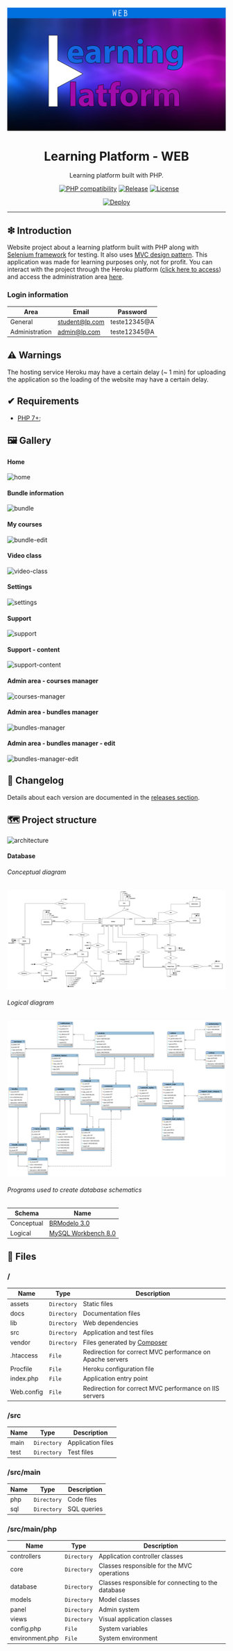 ![](https://raw.githubusercontent.com/williamniemiec/learning-platform-web/master/docs/images/logo/logo.jpg)

<h1 align='center'>Learning Platform - WEB</h1>
<p align='center'>Learning platform built with PHP.</p>
<p align="center">
	<a href="https://github.com/williamniemiec/learning-platform-web/actions/workflows/windows.yml"><img src="https://github.com/williamniemiec/learning-platform-web/actions/workflows/windows.yml/badge.svg" alt=""></a>
	<a href="https://github.com/williamniemiec/learning-platform-web/actions/workflows/macos.yml"><img src="https://github.com/williamniemiec/learning-platform-web/actions/workflows/macos.yml/badge.svg" alt=""></a>
	<a href="https://github.com/williamniemiec/learning-platform-web/actions/workflows/ubuntu.yml"><img src="https://github.com/williamniemiec/learning-platform-web/actions/workflows/ubuntu.yml/badge.svg" alt=""></a>
	<a href="http://java.oracle.com"><img src="https://img.shields.io/badge/PHP-7+-D0008F.svg" alt="PHP compatibility"></a>
	<a href="https://github.com/williamniemiec/learning-platform-web/releases"><img src="https://img.shields.io/github/v/release/williamniemiec/learning-platform-web" alt="Release"></a>
	<a href="https://github.com/williamniemiec/learning-platform-web/blob/master/LICENSE"><img src="https://img.shields.io/github/license/williamniemiec/learning-platform-web" alt="License"></a>
</p>
<p align="center">
	<a href='https://wniemiec-web-learning-platform.herokuapp.com/)'><img alt='Deploy' src='https://www.herokucdn.com/deploy/button.svg' width=200/></a>
</p>

<hr />

## ❇ Introduction
Website project about a learning platform built with PHP along with [Selenium framework](https://www.selenium.dev/) for testing. It also uses <a href="https://github.com/williamniemiec/MVC-in-PHP">MVC design pattern</a>. This application was made for learning purposes only, not for profit. You can interact with the project through the Heroku platform ([click here to access](https://wniemiec-web-learningplatform.herokuapp.com/)) and access the administration area [here](https://wniemiec-web-learningplatform.herokuapp.com/admin).


### Login information
| Area |Email| Password|
|------- |------- | --- |
| General | student@lp.com |	teste12345@A |
| Administration | admin@lp.com |	teste12345@A |

## ⚠ Warnings
The hosting service Heroku may have a certain delay (~ 1 min) for uploading the application so the loading of the website may have a certain delay. 

## ✔ Requirements
- [PHP 7+](https://www.php.net);

## 🖼 Gallery

#### Home
![home](https://github.com/williamniemiec/platform-learning-web/blob/master/docs/images/app/home.png?raw=true)

#### Bundle information
![bundle](https://github.com/williamniemiec/platform-learning-web/blob/master/docs/gif/bundle.gif?raw=true)

#### My courses
![bundle-edit](https://github.com/williamniemiec/platform-learning-web/blob/master/docs/gif/my-courses.gif?raw=true)

#### Video class
![video-class](https://github.com/williamniemiec/platform-learning-web/blob/master/docs/gif/video-class.gif?raw=true)

#### Settings
![settings](https://github.com/williamniemiec/platform-learning-web/blob/master/docs/images/app/settings.png?raw=true)

#### Support
![support](https://github.com/williamniemiec/platform-learning-web/blob/master/docs/images/app/support.png?raw=true)

#### Support - content
![support-content](https://github.com/williamniemiec/platform-learning-web/blob/master/docs/images/app/support-content.png?raw=true)

#### Admin area - courses manager
![courses-manager](https://github.com/williamniemiec/platform-learning-web/blob/master/docs/images/app/courses-manager.png?raw=true)

#### Admin area - bundles manager
![bundles-manager](https://github.com/williamniemiec/platform-learning-web/blob/master/docs/images/app/bundles-manager.png?raw=true)

#### Admin area - bundles manager - edit
![bundles-manager-edit](https://github.com/williamniemiec/platform-learning-web/blob/master/docs/gif/bundle-edit.gif?raw=true)

## 🚩 Changelog
Details about each version are documented in the [releases section](https://github.com/williamniemiec/learning-platform-web/releases).

## 🗺 Project structure
![architecture](https://raw.githubusercontent.com/williamniemiec/learning-platform-web/master/docs/images/design/architecture.jpg)

#### Database

###### Conceptual diagram

![database-conceptual-diagram](https://raw.githubusercontent.com/williamniemiec/learning-platform-web/master/docs/images/database/schema-conceptual.png?raw=true)

###### Logical diagram
![database-logical-diagram](https://raw.githubusercontent.com/williamniemiec/learning-platform-web/master/docs/images/database/schema-logical.png?raw=true)

###### Programs used to create database schematics
|Schema|Name|
|-------|----|
|Conceptual|[BRModelo 3.0](http://www.sis4.com/brModelo/)|
|Logical|[MySQL Workbench 8.0](https://www.mysql.com/products/workbench/)|

## 📁 Files

### /
|        Name        |Type|Description|
|----------------|-------------------------------|-----------------------------|
|assets|`Directory`|Static files|
|docs |`Directory`|Documentation files|
| lib	|	 `Directory`	| Web dependencies |
|src  |`Directory`|Application and test files|
| vendor	|	 `Directory`	| Files generated by [Composer](https://getcomposer.org/) |
| 	.htaccess 				| `File`	| Redirection for correct MVC performance on Apache servers
| 	Procfile 				| `File`	| Heroku configuration file
| 	index.php 				| `File`	| Application entry point
| 	Web.config 				| `File`	| Redirection for correct MVC performance on IIS servers

### /src
|        Name        |Type|Description|
|----------------|-------------------------------|-----------------------------|
|main|`Directory`|Application files|
|test|`Directory`|Test files|

### /src/main
|        Name        |Type|Description|
|----------------|-------------------------------|-----------------------------|
|php|`Directory`|Code files|
| sql | `Directory`| SQL queries |

### /src/main/php
|        Name        |Type|Description|
|----------------|-------------------------------|-----------------------------|
| 	controllers 		| `Directory`	| Application controller classes
| 	core 				| `Directory`	| Classes responsible for the MVC operations
| database	|	 `Directory`	| Classes responsible for connecting to the database |
| 	models 				| `Directory`	| Model classes
| panel	|	 `Directory`	| Admin system |
| 	views 				| `Directory`	| Visual application classes
| 	config.php 				| `File`	| System variables
| 	environment.php 				| `File`	| System environment
